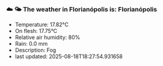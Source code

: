 ### ☁️ 🌤️  The weather in Florianópolis is: Florianópolis

- Temperature: 17.82°C
- On flesh: 17.75°C
- Relative air humidity: 80%
- Rain: 0.0 mm
- Description: Fog
- last updated: 2025-08-18T18:27:54.931658
